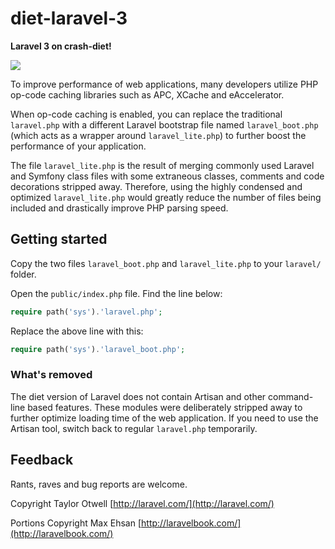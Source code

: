 diet-laravel-3
==============

**Laravel 3 on crash-diet!**

![](http://i.imgur.com/O8tej.jpg)

To improve performance of web applications, many developers utilize PHP op-code caching libraries such as APC, XCache and eAccelerator.

When op-code caching is enabled, you can replace the traditional `laravel.php` with a different Laravel bootstrap file named `laravel_boot.php` (which acts as a wrapper around `laravel_lite.php`) to further boost the performance of your application.

The file `laravel_lite.php` is the result of merging commonly used Laravel and Symfony class files with some extraneous classes, comments and code decorations stripped away. Therefore, using the highly condensed and optimized `laravel_lite.php` would greatly reduce the number of files being included and drastically improve PHP parsing speed.

## Getting started

Copy the two files `laravel_boot.php` and `laravel_lite.php` to your `laravel/` folder.

Open the `public/index.php` file. Find the line below:

```php
require path('sys').'laravel.php'; 
```

Replace the above line with this:

```php
require path('sys').'laravel_boot.php';
```

### What's removed

The diet version of Laravel does not contain Artisan and other command-line based features. These modules were deliberately stripped away to further optimize loading time of the web application. If you need to use the Artisan tool, switch back to regular `laravel.php` temporarily.

## Feedback

Rants, raves and bug reports are welcome.

Copyright Taylor Otwell [http://laravel.com/](http://laravel.com/)

Portions Copyright Max Ehsan [http://laravelbook.com/](http://laravelbook.com/)